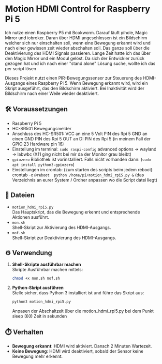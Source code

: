 # Motion HDMI Control for Raspberry Pi 5
Ich nutze einen Raspberry P5 mit Bookworm. Darauf läuft pihole, Magic Mirror und iobroker. Daran über HDMI angeschlossen ist ein Bildschirm welcher sich nur einschalten soll, wenn eine Bewegung erkannt wird und nach einer gewissen zeit wieder abschalten soll. Das ganze soll über die Deaktivierung des HDMI Signals passieren. Lange Zeit hatte ich das über den Magic Mirror und ein Modul gelöst. Da sich der Entwickler zurück gezogen hat und ich nach einer "stand alone" Lösung suche, wollte ich das per script lösen

Dieses Projekt nutzt einen PIR-Bewegungssensor zur Steuerung des HDMI-Ausgangs eines Raspberry Pi 5. Wenn Bewegung erkannt wird, wird ein Skript ausgeführt, das den Bildschirm aktiviert. Bei Inaktivität wird der Bildschirm nach einer Weile wieder deaktiviert.

## 🛠️ Voraussetzungen

- Raspberry Pi 5
- HC-SR501 Bewegungsmelder
- Anschluss des HC-SR501: 
  VCC an eine 5 Volt PIN des Rpi 5
  GND an einen GND PIN des Rpi 5
  OUT an DI PIN des Rpi 5 (in meinem Fall der GPIO 23 Hardware pin 16)
- Einstellung im terminal: ```sudo raspi-config```
    advanced options -> wayland -> labwbc (X11 ging nicht bei mir da der Monitor grau bleibt)
- `gpiozero` Bibliothek ist vorinstalliert. Falls nicht vorhanden dann: (`sudo apt install python3-gpiozero`)
- Einstellungen im crontab: (zum starten des scripts beim jedem reboot)
    crontab -e
    ```@reboot  python /home/pi/motion_hdmi_rpi5.py &```
        (das Verzeichnis an eurer System / Ordner anpassen wo die Script datei liegt)
  
## 📁 Dateien

- `motion_hdmi_rpi5.py`  
  Das Hauptskript, das die Bewegung erkennt und entsprechende Aktionen ausführt.
- `mon.sh`  
  Shell-Skript zur Aktivierung des HDMI-Ausgangs.
- `mof.sh`  
  Shell-Skript zur Deaktivierung des HDMI-Ausgangs.

## ⚙️ Verwendung

1. **Shell-Skripte ausführbar machen**  
   Skripte Ausführbar machen mittels:

   ```bash
   chmod +x mon.sh mof.sh
   ```

2. **Python-Skript ausführen**  
   Stelle sicher, dass Python 3 installiert ist und führe das Skript aus:

   ```bash
   python3 motion_hdmi_rpi5.py
   ```
   Anpasen der Abschaltzeit über die motion_hdmi_rpi5.py bei dem Punkt sleep (60) Zeit in sekunden

## ⏱️ Verhalten

- **Bewegung erkannt**: HDMI wird aktiviert. Danach 2 Minuten Wartezeit.
- **Keine Bewegung**: HDMI wird deaktiviert, sobald der Sensor keine Bewegung mehr erkennt.
